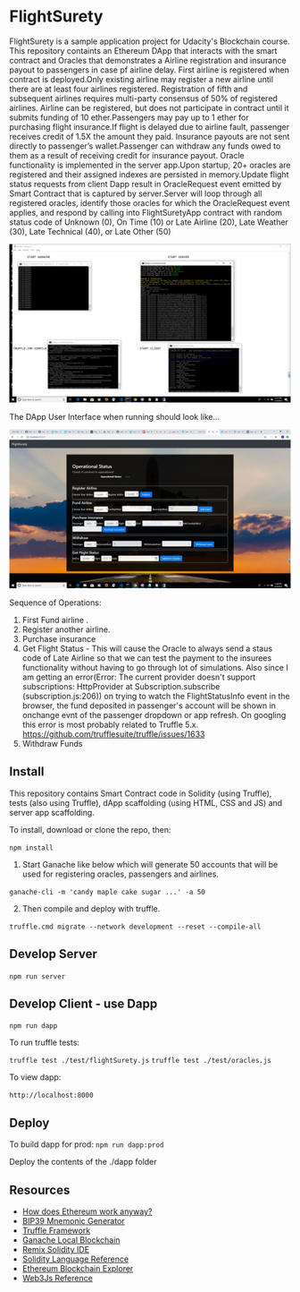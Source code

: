 # FlightSurety

FlightSurety is a sample application project for Udacity's Blockchain course.
This repository containts an Ethereum DApp that interacts with the smart contract and Oracles that demonstrates a Airline registration and insurance payout to passengers in case pf airline delay. First airline is registered when contract is deployed.Only existing airline may register a new airline until there are at least four airlines registered. Registration of fifth and subsequent airlines requires multi-party consensus of 50% of registered airlines. Airline can be registered, but does not participate in contract until it submits funding of 10 ether.Passengers may pay up to 1 ether for purchasing flight insurance.If flight is delayed due to airline fault, passenger receives credit of 1.5X the amount they paid. Insurance payouts are not sent directly to passenger’s wallet.Passenger can withdraw any funds owed to them as a result of receiving credit for insurance payout.
Oracle functionality is implemented in the server app.Upon startup, 20+ oracles are registered and their assigned indexes are persisted in memory.Update flight status requests from client Dapp result in OracleRequest event emitted by Smart Contract that is captured by server.Server will loop through all registered oracles, identify those oracles for which the OracleRequest event applies, and respond by calling into FlightSuretyApp contract with random status code of Unknown (0), On Time (10) or Late Airline (20), Late Weather (30), Late Technical (40), or Late Other (50)


![truffle test](images/COMMANDS.png)

The DApp User Interface when running should look like...

![truffle test](images/FlightSurety.png)

Sequence of Operations:
1. First Fund airline . 
2. Register another airline.
3. Purchase insurance
4. Get Flight Status - This will cause the Oracle to always send a staus code of Late Airline so that we can test the payment to the insurees functionality without having to go through lot of simulations.
    Also since I am getting an error(Error: The current provider doesn't support subscriptions: HttpProvider
    at Subscription.subscribe (subscription.js:206)) on trying to watch the FlightStatusInfo event in the browser, the fund deposited in passenger's account will be shown in onchange evnt of the passenger dropdown or app refresh. On googling this error is most probably related to Truffle 5.x. https://github.com/trufflesuite/truffle/issues/1633
5. Withdraw Funds


## Install

This repository contains Smart Contract code in Solidity (using Truffle), tests (also using Truffle), dApp scaffolding (using HTML, CSS and JS) and server app scaffolding.

To install, download or clone the repo, then:

`npm install`

1. Start Ganache like below which will generate 50 accounts that will be used for registering oracles, passengers and airlines.

`ganache-cli -m 'candy maple cake sugar ...' -a 50`

2. Then compile and deploy with truffle.

`truffle.cmd migrate --network development --reset --compile-all`

## Develop Server

`npm run server`


## Develop Client - use Dapp
`npm run dapp`

To run truffle tests:


`truffle test ./test/flightSurety.js`
`truffle test ./test/oracles.js`

To view dapp:

`http://localhost:8000`


## Deploy

To build dapp for prod:
`npm run dapp:prod`

Deploy the contents of the ./dapp folder


## Resources

* [How does Ethereum work anyway?](https://medium.com/@preethikasireddy/how-does-ethereum-work-anyway-22d1df506369)
* [BIP39 Mnemonic Generator](https://iancoleman.io/bip39/)
* [Truffle Framework](http://truffleframework.com/)
* [Ganache Local Blockchain](http://truffleframework.com/ganache/)
* [Remix Solidity IDE](https://remix.ethereum.org/)
* [Solidity Language Reference](http://solidity.readthedocs.io/en/v0.4.24/)
* [Ethereum Blockchain Explorer](https://etherscan.io/)
* [Web3Js Reference](https://github.com/ethereum/wiki/wiki/JavaScript-API)